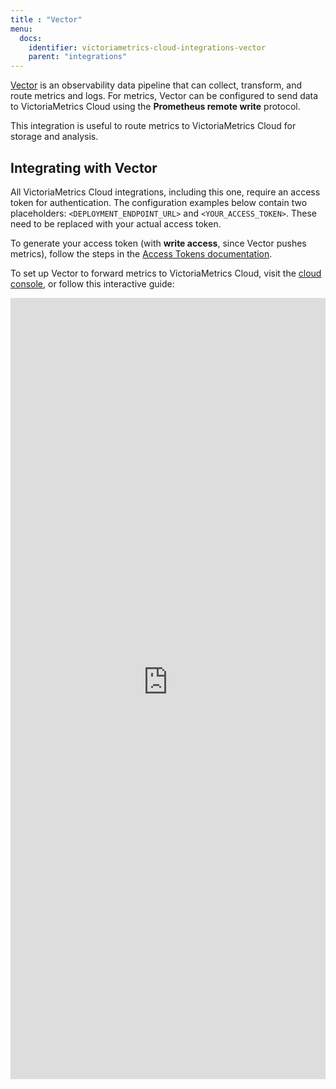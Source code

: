 ```yaml
---
title : "Vector"
menu:
  docs:
    identifier: victoriametrics-cloud-integrations-vector
    parent: "integrations"
---
```


[Vector](https://vector.dev/) is an observability data pipeline that can collect,
transform, and route metrics and logs. For metrics, Vector can be configured to send data to VictoriaMetrics
Cloud using the **Prometheus remote write** protocol.

This integration is useful to route metrics to VictoriaMetrics Cloud for storage and analysis.

## Integrating with Vector

All VictoriaMetrics Cloud integrations, including this one, require an access token for authentication.
The configuration examples below contain two placeholders: `<DEPLOYMENT_ENDPOINT_URL>` and
`<YOUR_ACCESS_TOKEN>`. These need to be replaced with your actual access token.

To generate your access token (with **write access**, since Vector pushes metrics), follow the steps in
the [Access Tokens documentation](https://docs.victoriametrics.com/victoriametrics-cloud/deployments/access-tokens/).

To set up Vector to forward metrics to VictoriaMetrics Cloud, visit the [cloud console](https://console.victoriametrics.cloud/integrations/vector),
or follow this interactive guide:

<iframe 
    width="100%"
    height="1250" 
    name="iframe" 
    id="integration" 
    frameborder="0"
    src="https://console.victoriametrics.cloud/public/integrations/vector" 
    style="background: white;" >
</iframe>
